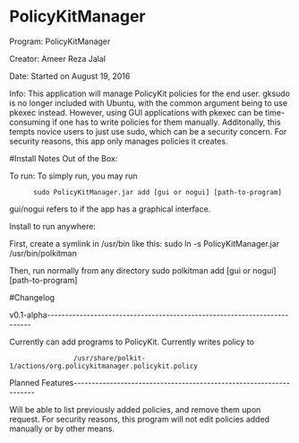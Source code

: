 # PolicyKitManager
Program:  PolicyKitManager

Creator:  Ameer Reza Jalal

Date:     Started on August 19, 2016

Info:     This application will manage PolicyKit policies for the end user. gksudo is no longer
          included with Ubuntu, with the common argument being to use pkexec instead. However,
          using GUI applications with pkexec can be time-consuming if one has to write policies
          for them manually. Additonally, this tempts novice users to just use sudo, which can be a
          security concern. For security reasons, this app only manages policies it creates.

#Install Notes
Out of the Box:

To run:   To simply run, you may run 

          sudo PolicyKitManager.jar add [gui or nogui] [path-to-program] 
          
gui/nogui refers to if the app has a graphical interface.

Install to run anywhere:

First, create a symlink in /usr/bin like this:
          sudo ln -s PolicyKitManager.jar /usr/bin/polkitman
         
Then, run normally from any directory 
          sudo polkitman add [gui or nogui] [path-to-program]

#Changelog

v0.1-alpha-------------------------------------------------------------------------

Currently can add programs to PolicyKit. Currently writes policy to

                    /usr/share/polkit-1/actions/org.policykitmanager.policykit.policy
                    
Planned Features-------------------------------------------------------------------

Will be able to list previously added policies, and remove them upon request.
For security reasons, this program will not edit policies added manually or by other means. 
